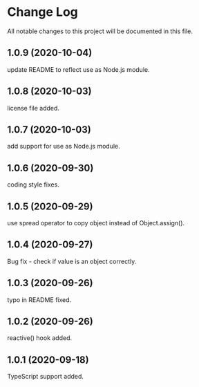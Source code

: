 # Change Log

All notable changes to this project will be documented in this file.

## 1.0.9 (2020-10-04)

update README to reflect use as Node.js module.

## 1.0.8 (2020-10-03)

license file added.

## 1.0.7 (2020-10-03)

add support for use as Node.js module.

## 1.0.6 (2020-09-30)

coding style fixes.

## 1.0.5 (2020-09-29)

use spread operator to copy object instead of Object.assign().

## 1.0.4 (2020-09-27)

Bug fix - check if value is an object correctly.

## 1.0.3 (2020-09-26)

typo in README fixed.

## 1.0.2 (2020-09-26)

reactive() hook added.

## 1.0.1 (2020-09-18)

TypeScript support added.